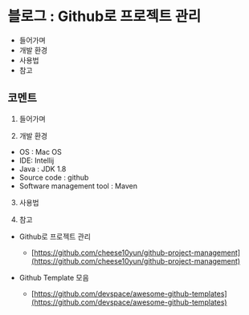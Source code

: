 # 블로그 : Github로 프로젝트 관리
* 들어가며
* 개발 환경
* 사용법
* 참고

**코멘트**
-

1. 들어가며

2. 개발 환경

* OS : Mac OS
* IDE: Intellij
* Java : JDK 1.8
* Source code : github
* Software management tool : Maven

3. 사용법

4. 참고

* Github로 프로젝트 관리
	* [https://github.com/cheese10yun/github-project-management](https://github.com/cheese10yun/github-project-management)
* Github Template 모음

	* [https://github.com/devspace/awesome-github-templates](https://github.com/devspace/awesome-github-templates)